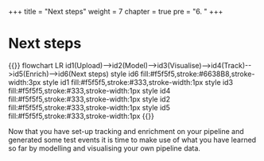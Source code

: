 +++
title = "Next steps"
weight = 7
chapter = true
pre = "6. "
+++

<!-- ### Chapter 6 -->

# Next steps

{{<mermaid>}}
flowchart LR
    id1(Upload)-->id2(Model)-->id3(Visualise)-->id4(Track)-->id5(Enrich)-->id6(Next steps)
    style id6 fill:#f5f5f5,stroke:#6638B8,stroke-width:3px
    style id1 fill:#f5f5f5,stroke:#333,stroke-width:1px
    style id3 fill:#f5f5f5,stroke:#333,stroke-width:1px
    style id4 fill:#f5f5f5,stroke:#333,stroke-width:1px
    style id2 fill:#f5f5f5,stroke:#333,stroke-width:1px
    style id5 fill:#f5f5f5,stroke:#333,stroke-width:1px
{{</mermaid >}}

Now that you have set-up tracking and enrichment on your pipeline and generated some test events it is time to make use of what you have learned so far by modelling and visualising your own pipeline data.
